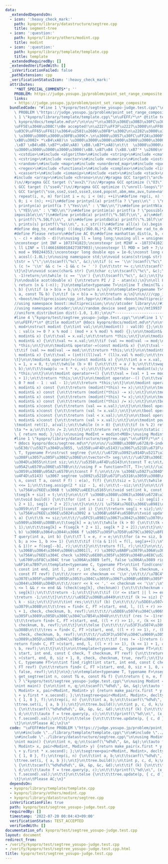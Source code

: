 ```yaml
---
data:
  _extendedDependsOn:
  - icon: ':heavy_check_mark:'
    path: kyopro/library/datastructure/segtree.cpp
    title: segment-tree
  - icon: ':question:'
    path: kyopro/library/others/modint.cpp
    title: modint
  - icon: ':question:'
    path: kyopro/library/template/template.cpp
    title: template
  _extendedRequiredBy: []
  _extendedVerifiedWith: []
  _isVerificationFailed: false
  _pathExtension: cpp
  _verificationStatusIcon: ':heavy_check_mark:'
  attributes:
    '*NOT_SPECIAL_COMMENTS*': ''
    PROBLEM: https://judge.yosupo.jp/problem/point_set_range_composite
    links:
    - https://judge.yosupo.jp/problem/point_set_range_composite
  bundledCode: "#line 1 \"kyopro/test/segtree_yosupo-judge.test.cpp\"\n\uFEFF#define\
    \ PROBLEM \"https://judge.yosupo.jp/problem/point_set_range_composite\"\n\n#line\
    \ 1 \"kyopro/library/template/template.cpp\"\n\uFEFF/*\n* @title template\n* @docs\
    \ kyopro/docs/template.md\n*/\n\n\n/*\n\u3053\u306E\u30B3\u30FC\u30C9\u3001\u3068\
    \uFF5E\u304A\u308C!\nBe accepted!\n\u2227\uFF3F\u2227\u3000\n\uFF08\uFF61\uFF65\
    \u03C9\uFF65\uFF61)\u3064\u2501\u2606\u30FB*\u3002\n\u2282\u3000\u3000 \u30CE\
    \ \u3000\u3000\u3000\u30FB\u309C+.\n\u3000\u3057\u30FC\uFF2A\u3000\u3000\u3000\
    \xB0\u3002+ *\xB4\xA8)\n \u3000\u3000\u3000\u3000\u3000\u3000\u3000\u3000\u3000\
    .\xB7 \xB4\xB8.\xB7*\xB4\xA8) \xB8.\xB7*\xA8)\n\t\t  \u3000\u3000\u3000\u3000\u3000\
    \u3000\u3000\u3000\u3000\u3000(\xB8.\xB7\xB4 (\xB8.\xB7'* \u2606\n*/\n\n#include\
    \ <cstdio>\n#include <algorithm>\n#include <string>\n#include <cmath>\n#include\
    \ <cstring>\n#include <vector>\n#include <numeric>\n#include <iostream>\n#include\
    \ <random>\n#include <map>\n#include <unordered_map>\n#include <queue>\n#include\
    \ <regex>\n#include <functional>\n#include <complex>\n#include <list>\n#include\
    \ <cassert>\n#include <iomanip>\n#include <set>\n#include <stack>\n#include <bitset>\n\
    #include <array>\n#include <chrono>\n\n//#pragma GCC target(\"arch=skylake-avx512\"\
    )\n//#pragma GCC target (\"avx2\")\n//#pragma GCC optimize (\"O3\")\n//#pragma\
    \ GCC target (\"sse4\")\n//#pragma GCC optimize (\"unroll-loops\")\n//#pragma\
    \ GCC target(\"sse,sse2,sse3,ssse3,sse4,popcnt,abm,mmx,avx,tune=native\")\n#define\
    \ repeat(i, n, m) for(int i = n; i < (m); ++i)\n#define rep(i, n) for(int i =\
    \ 0; i < (n); ++i)\n#define printynl(a) printf(a ? \"yes\\n\" : \"no\\n\")\n#define\
    \ printyn(a) printf(a ? \"Yes\\n\" : \"No\\n\")\n#define printYN(a) printf(a ?\
    \ \"YES\\n\" : \"NO\\n\")\n#define printim(a) printf(a ? \"possible\\n\" : \"\
    imposible\\n\")\n#define printdb(a) printf(\"%.50lf\\n\", a)\n#define printLdb(a)\
    \ printf(\"%.50Lf\\n\", a)\n#define printdbd(a) printf(\"%.16lf\\n\", a)\n#define\
    \ prints(s) printf(\"%s\\n\", s.c_str())\n#define all(x) (x).begin(), (x).end()\n\
    #define deg_to_rad(deg) (((deg)/360.0L)*2.0L*PI)\n#define rad_to_deg(rad) (((rad)/2.0L/PI)*360.0L)\n\
    #define Please return\n#define AC 0\n#define manhattan_dist(a, b, c, d) (abs(a\
    \ - c) + abs(b - d))\n\nusing ll = long long;\nusing ull = unsigned long long;\n\
    \nconstexpr int INF = 1073741823;\nconstexpr int MINF = -1073741823;\nconstexpr\
    \ ll LINF = ll(4661686018427387903);\nconstexpr ll MOD = 1e9 + 7;\nconstexpr ll\
    \ mod = 998244353;\nconstexpr long double eps = 1e-6;\nconst long double PI =\
    \ acosl(-1.0L);\n\nusing namespace std;\n\nvoid scans(string& str) {\n\tchar c;\n\
    \tstr = \"\";\n\tscanf(\"%c\", &c);\n\tif (c == '\\n')scanf(\"%c\", &c);\n\twhile\
    \ (c != '\\n' && c != -1 && c != ' ') {\n\t\tstr += c;\n\t\tscanf(\"%c\", &c);\n\
    \t}\n}\n\nvoid scanc(char& str) {\n\tchar c;\n\tscanf(\"%c\", &c);\n\tif (c ==\
    \ -1)return;\n\twhile (c == '\\n') {\n\t\tscanf(\"%c\", &c);\n\t}\n\tstr = c;\n\
    }\n\ndouble acot(double x) {\n\treturn PI / 2 - atan(x);\n}\n\nll LSB(ll n) {\
    \ return (n & (-n)); }\n\ntemplate<typename T>\ninline T chmin(T& a, const T&\
    \ b) {\n\tif (a > b)a = b;\n\treturn a;\n}\n\ntemplate<typename T>\ninline T chmax(T&\
    \ a, const T& b) {\n\tif (a < b)a = b;\n\treturn a;\n}\n\n////cpp_int\n//#include\
    \ <boost/multiprecision/cpp_int.hpp>\n//#include <boost/multiprecision/cpp_dec_float.hpp>\n\
    //using namespace boost::multiprecision;\n\n//atcoder library\n//#include <atcoder/all>\n\
    //using namespace atcoder;\n\n//random_device seed_gen;\n//mt19937 engine(seed_gen());\n\
    //uniform_distribution dist(-1.0, 1.0);\n\n/*----------------------------------------------------------------------------------*/\n\
    #line 4 \"kyopro/test/segtree_yosupo-judge.test.cpp\"\n\n#line 1 \"kyopro/library/others/modint.cpp\"\
    \n\uFEFF/*\n* @title modint\n* @docs kyopro/docs/modint.md\n*/\n\ntemplate<int\
    \ mod>\nstruct modint {\n\tint val;\n\n\tmodint() : val(0) {};\n\tmodint(ll x)\
    \ : val(x >= 0 ? x % mod : (mod + x % mod) % mod) {};\n\n\tmodint& operator=(const\
    \ modint& x) {\n\t\tval = x.val;\n\t\treturn *this;\n\t}\n\n\tmodint& operator+=(const\
    \ modint& x) {\n\t\tval += x.val;\n\t\tif (val >= mod)val -= mod;\n\t\treturn\
    \ *this;\n\t}\n\n\tmodint& operator-=(const modint& x) {\n\t\tval += mod - x.val;\n\
    \t\tif (val >= mod)val -= mod;\n\t\treturn *this;\n\t}\n\n\tmodint& operator*=(const\
    \ modint& x) {\n\t\tval = (int)((ll)val * (ll)x.val % mod);\n\t\treturn *this;\n\
    \t}\n\n\tmodint& operator/=(const modint& x) {\n\t\tint a = x.val, b = mod, u\
    \ = 1, v = 0, t;\n\t\twhile (b > 0) {\n\t\t\tt = a / b;\n\t\t\tswap(a -= t * b,\
    \ b);\n\t\t\tswap(u -= t * v, v);\n\t\t}\n\t\t*this *= modint(u);\n\t\treturn\
    \ *this;\n\t}\n\n\tmodint operator++() {\n\t\tval = (val + 1 == mod ? 0 : val\
    \ + 1);\n\t\treturn *this;\n\t}\n\n\tmodint operator--() {\n\t\tval = (val ==\
    \ 0 ? mod - 1 : val - 1);\n\t\treturn *this;\n\t}\n\n\tmodint operator+(const\
    \ modint& x) const {\n\t\treturn (modint(*this) += x);\n\t}\n\n\tmodint operator-(const\
    \ modint& x) const {\n\t\treturn (modint(*this) -= x);\n\t}\n\n\tmodint operator*(const\
    \ modint& x) const {\n\t\treturn (modint(*this) *= x);\n\t}\n\n\tmodint operator/(const\
    \ modint& x) const {\n\t\treturn (modint(*this) /= x);\n\t}\n\n\tbool operator==(const\
    \ modint& x)const {\n\t\treturn (val == x.val);\n\t}\n\n\tbool operator!=(const\
    \ modint& x)const {\n\t\treturn (val != x.val);\n\t}\n\n\tbool operator<(const\
    \ modint& x)const {\n\t\treturn (val < x.val);\n\t}\n\n\tbool operator>(const\
    \ modint& x)const {\n\t\treturn (val > x.val);\n\t}\n\n\tmodint pow(ll n) {\n\t\
    \tmodint ret(1), a(val);\n\t\twhile (n > 0) {\n\t\t\tif (n % 2) ret *= a;\n\t\t\
    \ta *= a;\n\t\t\tn /= 2;\n\t\t}\n\t\treturn ret;\n\t}\n\n\tstatic int getmod()\
    \ { return mod; };\n};\n\nusing ModInt = modint<MOD>;\nusing Modint = modint<mod>;\n\
    #line 1 \"kyopro/library/datastructure/segtree.cpp\"\n\uFEFF/*\n* @title segment-tree\n\
    * @docs kyopro/docs/segtree.md\n*/\n\n\n//\u30BB\u30B0\u6728/0-indexed/\u975E\u518D\
    \u5E30/(\u5927\u304D\u3055, \u5358\u4F4D\u5143)\u3067\u521D\u671F\u5316\ntemplate<typename\
    \ T, typename F>\nstruct segtree {\n\t//\u6728\u3092\u914D\u5217\u3067\u3042\u3089\
    \u308F\u3057\u305F\u3082\u306E\n\tvector<T> seg;\n\t//\u6728\u306E1/2\u306E\u5927\
    \u304D\u3055\n\tint siz;\n\t//\u5358\u4F4D\u5143\n\tconst T e;\n\t////\u6BD4\u8F03\
    \u95A2\u6570\u306E\u578B\n\t//using F = function<T(T, T)>;\n\t//\u30DE\u30FC\u30B8\
    \u3059\u308B\u95A2\u6570\n\tconst F f;\n\n\t//n \u306E\u5927\u304D\u3055, a (\u5358\
    \u4F4D\u5143) \u3067 segtree \u3092\u521D\u671F\u5316\u3059\u308B\n\tsegtree(int\
    \ n, const T a, const F f) : e(a), f(f) {\n\t\tsiz = 1;\n\t\twhile (siz < n)siz\
    \ <<= 1;\n\t\tseg.assign(2 * siz - 1, e);\n\t\t--siz;\n\t}\n\n\t//k (0-indexed)\
    \ \u756A\u76EE\u306B t \u3092\u4EE3\u5165\n\tvoid set(int k, const T& t) {\n\t\
    \tseg[k + siz] = t;\n\t}\n\n\t//f \u306B\u3088\u3063\u3066\u6728\u3092\u69CB\u7BC9\
    \n\tvoid build() {\n\t\tfor (int i = siz - 1; i >= 0; --i) seg[i] = f(seg[i *\
    \ 2 + 1], seg[i * 2 + 2]);\n\t}\n\n\t//i \u756A\u76EE\u306E\u8981\u7D20\u3092\u8FD4\
    \u3059\n\tT operator[](const int i) {\n\t\treturn seg[i + siz];\n\t}\n\n\t//k\
    \ \u756A\u76EE\u306E\u5024\u3092 a \u306B\u66F4\u65B0\n\tvoid update(int k, T\
    \ a) {\n\t\tk += siz;\n\t\t//\u5FC5\u8981\u3067\u3042\u308C\u3070\u3053\u3053\u3092\
    \u5909\u3048\u308B\n\t\tseg[k] = a;\n\t\twhile (k > 0) {\n\t\t\tk = ((k - 1) >>\
    \ 1);\n\t\t\tseg[k] = f(seg[k * 2 + 1], seg[k * 2 + 2]);\n\t\t}\n\t}\n\n\t//[a,\
    \ b) \u306B\u3064\u3044\u3066 f \u3057\u305F\u7D50\u679C\u3092\u8FD4\u3059\n\t\
    T query(int a, int b) {\n\t\tT l = e, r = e;\n\t\tfor (a += siz, b += siz; a <\
    \ b; a >>= 1, b >>= 1) {\n\t\t\tif (!(a & 1))l = f(l, seg[a++]);\n\t\t\tif (!(b\
    \ & 1))r = f(seg[--b], r);\n\t\t}\n\t\treturn f(l, r);\n\t}\n\n\t//[start, end)\
    \ \u306B\u3064\u3044\u3066\u3001[l, r) \u3092\u8ABF\u3079\u306A\u304C\u3089 k\
    \ \u756A\u76EE\u304C check \u3092\u6E80\u305F\u3059\u304B\u4E8C\u5206\u63A2\u7D22\
    \ \u6700\u5F8C\u304C true \u306A\u3089 left, false \u306A\u3089 right f\u306E\u9006\
    \u6F14\u7B97\n\ttemplate<typename C, typename FT>\n\tint find(const int start,\
    \ const int end, int l, int r, int k, const C check, T& checknum, const bool b,\
    \ const FT revf) {\n\t\t//cerr << checknum << '\\n';\n\t\t//\u7BC4\u56F2\u5916\
    \u307E\u305F\u306F\u305D\u3053\u304C\u3059\u3067\u306B\u6E80\u305F\u3055\u306A\
    \u3044\u3068\u304D\n\t\t//cerr << k << ',' << checknum << '\\n';\n\t\tif (start\
    \ <= l && r <= end && !check(seg[k], checknum)) {\n\t\t\tchecknum = revf(checknum,\
    \ seg[k]);\n\t\t\treturn -1;\n\t\t}\n\t\tif ((r <= start || l >= end)) {\n\t\t\
    \treturn -1;\n\t\t}\n\t\t//\u65E2\u306B\u8449\n\t\tif (k >= siz) {\n\t\t\treturn\
    \ k - siz;\n\t\t}\n\t\tint res;\n\t\tif (b) {\n\t\t\t//\u5DE6\u5074\u3092\u8ABF\
    \u3079\u308B\n\t\t\tres = find< C, FT >(start, end, l, ((l + r) >> 1), (k << 1)\
    \ + 1, check, checknum, b, revf);\n\t\t\t//\u5DE6\u5074\u304C\u9069\u3057\u3066\
    \u305F\u3089\u305D\u308C\u304C\u7B54\u3048\n\t\t\tif (res != -1)return (res);\n\
    \t\t\treturn find< C, FT >(start, end, ((l + r) >> 1), r, (k << 1) + 2, check,\
    \ checknum, b, revf);\n\t\t}\n\t\telse {\n\t\t\t//\u53F3\u5074\u3092\u8ABF\u3079\
    \u308B\n\t\t\tres = find< C, FT >(start, end, ((l + r) >> 1), r, (k << 1) + 2,\
    \ check, checknum, b, revf);\n\t\t\t//\u53F3\u5074\u304C\u9069\u3057\u3066\u305F\
    \u3089\u305D\u308C\u304C\u7B54\u3048\n\t\t\tif (res != -1)return (res);\n\t\t\t\
    return find< C, FT >(start, end, l, ((l + r) >> 1), (k << 1) + 1, check, checknum,\
    \ b, revf);\n\t\t}\n\t}\n\n\ttemplate<typename C, typename FT>\n\tint find_left(int\
    \ start, int end, const C check, T checknum, FT revf) {\n\t\treturn find< C, FT\
    \ >(start, end, 0, siz + 1, 0, check, checknum, true, revf);\n\t}\n\n\ttemplate<typename\
    \ C, typename FT>\n\tint find_right(int start, int end, const C check, T checknum,\
    \ FT revf) {\n\t\treturn find< C, FT >(start, end, 0, siz + 1, 0, check, checknum,\
    \ false, revf);\n\t}\n\n};\n\ntemplate<typename T, typename F>\nsegtree<T, F>\
    \ get_segtree(int n, const T& e, const F& f) {\n\treturn { n, e, f };\n}\n#line\
    \ 7 \"kyopro/test/segtree_yosupo-judge.test.cpp\"\n\nusing Modint = modint<998244353>;\n\
    \nint main() {\n\n\tint n, q;\n\tscanf(\"%d%d\", &n, &q);\n\tauto f = [](pair<Modint,\
    \ Modint> x, pair<Modint, Modint> y) {return make_pair(x.first * y.first, y.second\
    \ + y.first * x.second); };\n\tsegtree<pair<Modint, Modint>, decltype(f)> tree(n,\
    \ { 1, 0 }, f);\n\trep(i, n) {\n\t\tint a, b;\n\t\tscanf(\"%d%d\", &a, &b);\n\t\
    \ttree.set(i, { a, b });\n\t}\n\ttree.build();\n\tint p, c, d, k;\n\trep(i, q)\
    \ {\n\t\tscanf(\"%d%d%d%d\", &k, &p, &c, &d);\n\t\tif (k) {\n\t\t\tModint x =\
    \ d;\n\t\t\tauto f = tree.query(p, c);\n\t\t\tprintf(\"%d\\n\", (x * f.first +\
    \ f.second).val);\n\t\t}\n\t\telse {\n\t\t\ttree.update(p, { c, d });\n\t\t}\n\
    \t}\n\n\tPlease AC;\n}\n"
  code: "\uFEFF#define PROBLEM \"https://judge.yosupo.jp/problem/point_set_range_composite\"\
    \n\n#include \"../library/template/template.cpp\"\n\n#include \"../library/others/modint.cpp\"\
    \n#include \"../library/datastructure/segtree.cpp\"\n\nusing Modint = modint<998244353>;\n\
    \nint main() {\n\n\tint n, q;\n\tscanf(\"%d%d\", &n, &q);\n\tauto f = [](pair<Modint,\
    \ Modint> x, pair<Modint, Modint> y) {return make_pair(x.first * y.first, y.second\
    \ + y.first * x.second); };\n\tsegtree<pair<Modint, Modint>, decltype(f)> tree(n,\
    \ { 1, 0 }, f);\n\trep(i, n) {\n\t\tint a, b;\n\t\tscanf(\"%d%d\", &a, &b);\n\t\
    \ttree.set(i, { a, b });\n\t}\n\ttree.build();\n\tint p, c, d, k;\n\trep(i, q)\
    \ {\n\t\tscanf(\"%d%d%d%d\", &k, &p, &c, &d);\n\t\tif (k) {\n\t\t\tModint x =\
    \ d;\n\t\t\tauto f = tree.query(p, c);\n\t\t\tprintf(\"%d\\n\", (x * f.first +\
    \ f.second).val);\n\t\t}\n\t\telse {\n\t\t\ttree.update(p, { c, d });\n\t\t}\n\
    \t}\n\n\tPlease AC;\n}"
  dependsOn:
  - kyopro/library/template/template.cpp
  - kyopro/library/others/modint.cpp
  - kyopro/library/datastructure/segtree.cpp
  isVerificationFile: true
  path: kyopro/test/segtree_yosupo-judge.test.cpp
  requiredBy: []
  timestamp: '2022-07-20 00:04:43+09:00'
  verificationStatus: TEST_ACCEPTED
  verifiedWith: []
documentation_of: kyopro/test/segtree_yosupo-judge.test.cpp
layout: document
redirect_from:
- /verify/kyopro/test/segtree_yosupo-judge.test.cpp
- /verify/kyopro/test/segtree_yosupo-judge.test.cpp.html
title: kyopro/test/segtree_yosupo-judge.test.cpp
---
```

